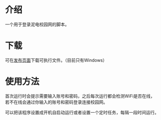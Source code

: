 # 介绍

一个用于登录泥电校园网的脚本。

# 下载

可在[发布页面](https://github.com/kewuaa/uestc_wifi_helper/releases)下载可执行文件。（目前只有Windows）

# 使用方法

首次运行时会提示需要输入账号和密码，之后每次运行都会检测WiFi是否在线，若不在线会通过你输入的账号和密码登录连接校园网。

可以把该程序设置成开机自启动运行或者设置一个定时任务，每隔一段时间运行。
